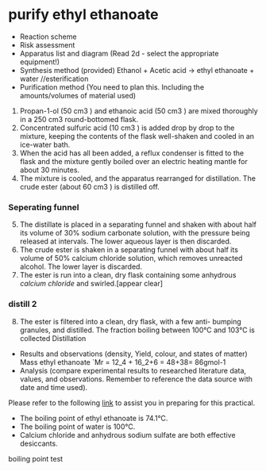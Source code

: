 # purify ethyl ethanoate

* Reaction scheme
* Risk assessment
* Apparatus list and diagram (Read 2d - select the appropriate equipment!)&#x20;
* &#x20;Synthesis method (provided)  Ethanol + Acetic acid → ethyl ethanoate + water //esterification
* Purification method (You need to plan this. Including the amounts/volumes of material used)

1. Propan-1-ol (50 cm3 ) and ethanoic acid (50 cm3 ) are mixed thoroughly in a 250 cm3 round-bottomed flask.
2. Concentrated sulfuric acid (10 cm3 ) is added drop by drop to the mixture, keeping the contents of the flask well-shaken and cooled in an ice-water bath.
3. When the acid has all been added, a reflux condenser is fitted to the flask and the mixture gently boiled over an electric heating mantle for about 30 minutes.
4. The mixture is cooled, and the apparatus rearranged for distillation. The crude ester (about 60 cm3 ) is distilled off.

### Seperating funnel

5. The distillate is placed in a separating funnel and shaken with about half its volume of 30% sodium carbonate solution, with the pressure being released at intervals. The lower aqueous layer is then discarded.
6. The crude ester is shaken in a separating funnel with about half its volume of 50% calcium chloride solution, which removes unreacted alcohol. The lower layer is discarded.
7. The ester is run into a clean, dry flask containing some anhydrous _calcium chloride_ and swirled.\[appear clear]

### distill 2

8. The ester is filtered into a clean, dry flask, with a few anti- bumping granules, and distilled. The fraction boiling between 100°C and 103°C is collected Distillation

* Results and observations (density, Yield, colour, and states of matter) Mass ethyl ethanoate \`Mr = 12_4 + 16_2+6 = 48+38= 86gmol-1
* Analysis (compare experimental results to researched literature data, values, and observations. Remember to reference the data source with date and time used).

Please refer to the following [link](https://chemrevise.files.wordpress.com/2021/02/practical-guide-ocr.pdf) to assist you in preparing for this practical.&#x20;

* The boiling point of ethyl ethanoate is 74.1°C.
* The boiling point of water is 100°C.
* Calcium chloride and anhydrous sodium sulfate are both effective desiccants.

boiling point test
